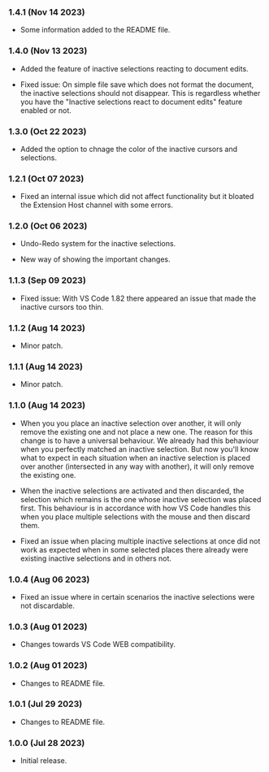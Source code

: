 ### 1.4.1 (Nov 14 2023)

-  Some information added to the README file.

### 1.4.0 (Nov 13 2023)

-  Added the feature of inactive selections reacting to document edits.

-  Fixed issue: On simple file save which does not format the document, the inactive selections should not disappear. This is regardless whether you have the "Inactive selections react to document edits" feature enabled or not.

### 1.3.0 (Oct 22 2023)

-  Added the option to chnage the color of the inactive cursors and selections.

### 1.2.1 (Oct 07 2023)

-  Fixed an internal issue which did not affect functionality but it bloated the Extension Host channel with some errors.

### 1.2.0 (Oct 06 2023)

-  Undo-Redo system for the inactive selections.

-  New way of showing the important changes.

### 1.1.3 (Sep 09 2023)

-  Fixed issue: With VS Code 1.82 there appeared an issue that made the inactive cursors too thin.

### 1.1.2 (Aug 14 2023)

-  Minor patch.

### 1.1.1 (Aug 14 2023)

-  Minor patch.

### 1.1.0 (Aug 14 2023)

-  When you you place an inactive selection over another, it will only remove the existing one and not place a new one. The reason for this change is to have a universal behaviour. We already had this behaviour when you perfectly matched an inactive selection. But now you'll know what to expect in each situation when an inactive selection is placed over another (intersected in any way with another), it will only remove the existing one.

-  When the inactive selections are activated and then discarded, the selection which remains is the one whose inactive selection was placed first. This behaviour is in accordance with how VS Code handles this when you place multiple selections with the mouse and then discard them.

-  Fixed an issue when placing multiple inactive selections at once did not work as expected when in some selected places there already were existing inactive selections and in others not.

### 1.0.4 (Aug 06 2023)

-  Fixed an issue where in certain scenarios the inactive selections were not discardable.

### 1.0.3 (Aug 01 2023)

-  Changes towards VS Code WEB compatibility.

### 1.0.2 (Aug 01 2023)

-  Changes to README file.

### 1.0.1 (Jul 29 2023)

-  Changes to README file.

### 1.0.0 (Jul 28 2023)

-  Initial release.
